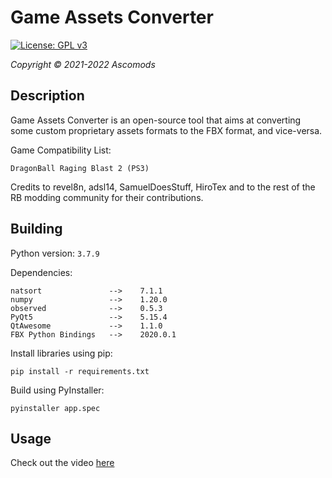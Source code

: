 # Game Assets Converter

[![License: GPL v3](https://img.shields.io/badge/License-GPLv3-blue.svg)](https://www.gnu.org/licenses/gpl-3.0)

*Copyright © 2021-2022 Ascomods*

## Description

Game Assets Converter is an open-source tool that aims at converting
some custom proprietary assets formats to the FBX format, and vice-versa.

Game Compatibility List:
```
DragonBall Raging Blast 2 (PS3)
```

Credits to revel8n, adsl14, SamuelDoesStuff, HiroTex and to the rest of the RB modding community for their contributions.

## Building

Python version: `3.7.9`

Dependencies:
```
natsort    			  -->    7.1.1
numpy      			  -->    1.20.0
observed   			  -->    0.5.3
PyQt5     			  -->    5.15.4
QtAwesome  			  -->    1.1.0
FBX Python Bindings	  -->    2020.0.1
```
Install libraries using pip:
```
pip install -r requirements.txt
```
Build using PyInstaller:
```
pyinstaller app.spec
```

## Usage

Check out the video [here]()